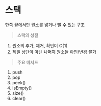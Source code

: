 # 스택

한쪽 끝에서만 원소를 넣거나 뺄 수 있는 구조 

> 스택의 성질
1. 원소의 추가, 제거, 확인이 O(1)
2. 제일 상단이 아닌 나머지 원소들 확인/변경 불가

> 주요 메서드

1. push
2. pop
3. peek()
4. isEmpty()
5. size()
6. clear()
